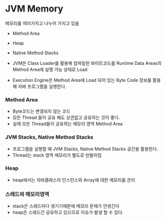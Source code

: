 # JVM Memory

메모리를 여러가지고 나누어 가지고 있음
- Method Area
- Heap
- Native Method Stacks

- JVM은 Class Loader를 활용해 컴파일한 바이트코드를 Runtime Data Areas의 Method Area에 실행 가능 상태로 Load
- Execution Engine은 Method Area에 Load 되어 있는 Byte Code 정보를 활용해 자바 프로그램을 실행한다.

### Method Area
- Byte코드는 변경되지 않는 코드
- 모든 Thread 들이 공유 해도 상관없고 공유하는 것이 좋다. 
- 실제 모든 Thread들이 공유하는 메모리 영역 Method Area

### JVM Stacks, Native Method Stacks
- 프로그램을 실행할 때 JVM Stacks, Native Method Stacks 공간을 활용한다.
- Thread는 stack 영역 메모리가 별도로 만들어짐 

### Heap
- heap에서는 자바클래스의 인스턴스와 Array에 대한 메모리를 관리

### 스레드와 메모리영역
- stack은 스레드마다 생기기때문에 메모리 문제가 안생긴다
- heap은 스레드간 공유하고 있으므로 이슈가 발생 할 수 있다.

